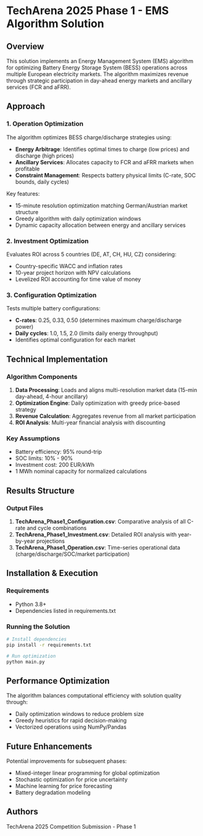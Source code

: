 # TechArena 2025 Phase 1 - EMS Algorithm Solution

## Overview
This solution implements an Energy Management System (EMS) algorithm for optimizing Battery Energy Storage System (BESS) operations across multiple European electricity markets. The algorithm maximizes revenue through strategic participation in day-ahead energy markets and ancillary services (FCR and aFRR).

## Approach

### 1. Operation Optimization
The algorithm optimizes BESS charge/discharge strategies using:
- **Energy Arbitrage**: Identifies optimal times to charge (low prices) and discharge (high prices)
- **Ancillary Services**: Allocates capacity to FCR and aFRR markets when profitable
- **Constraint Management**: Respects battery physical limits (C-rate, SOC bounds, daily cycles)

Key features:
- 15-minute resolution optimization matching German/Austrian market structure
- Greedy algorithm with daily optimization windows
- Dynamic capacity allocation between energy and ancillary services

### 2. Investment Optimization
Evaluates ROI across 5 countries (DE, AT, CH, HU, CZ) considering:
- Country-specific WACC and inflation rates
- 10-year project horizon with NPV calculations
- Levelized ROI accounting for time value of money

### 3. Configuration Optimization
Tests multiple battery configurations:
- **C-rates**: 0.25, 0.33, 0.50 (determines maximum charge/discharge power)
- **Daily cycles**: 1.0, 1.5, 2.0 (limits daily energy throughput)
- Identifies optimal configuration for each market

## Technical Implementation

### Algorithm Components
1. **Data Processing**: Loads and aligns multi-resolution market data (15-min day-ahead, 4-hour ancillary)
2. **Optimization Engine**: Daily optimization with greedy price-based strategy
3. **Revenue Calculation**: Aggregates revenue from all market participation
4. **ROI Analysis**: Multi-year financial analysis with discounting

### Key Assumptions
- Battery efficiency: 95% round-trip
- SOC limits: 10% - 90%
- Investment cost: 200 EUR/kWh
- 1 MWh nominal capacity for normalized calculations

## Results Structure

### Output Files
1. **TechArena_Phase1_Configuration.csv**: Comparative analysis of all C-rate and cycle combinations
2. **TechArena_Phase1_Investment.csv**: Detailed ROI analysis with year-by-year projections
3. **TechArena_Phase1_Operation.csv**: Time-series operational data (charge/discharge/SOC/market participation)

## Installation & Execution

### Requirements
- Python 3.8+
- Dependencies listed in requirements.txt

### Running the Solution
```bash
# Install dependencies
pip install -r requirements.txt

# Run optimization
python main.py
```

## Performance Optimization
The algorithm balances computational efficiency with solution quality through:
- Daily optimization windows to reduce problem size
- Greedy heuristics for rapid decision-making
- Vectorized operations using NumPy/Pandas

## Future Enhancements
Potential improvements for subsequent phases:
- Mixed-integer linear programming for global optimization
- Stochastic optimization for price uncertainty
- Machine learning for price forecasting
- Battery degradation modeling

## Authors
TechArena 2025 Competition Submission - Phase 1